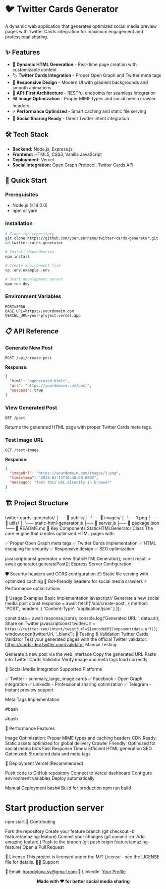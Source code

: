 # 🐦 Twitter Cards Generator

A dynamic web application that generates optimized social media preview pages with Twitter Cards integration for maximum engagement and professional sharing.

## ✨ Features

- 🎯 **Dynamic HTML Generation** - Real-time page creation with customizable content
- 🏷️ **Twitter Cards Integration** - Proper Open Graph and Twitter meta tags
- 📱 **Responsive Design** - Modern UI with gradient backgrounds and smooth animations
- 🚀 **API-First Architecture** - RESTful endpoints for seamless integration
- 🖼️ **Image Optimization** - Proper MIME types and social media crawler headers
- ⚡ **Performance Optimized** - Smart caching and static file serving
- 🔗 **Social Sharing Ready** - Direct Twitter intent integration

## 🛠️ Tech Stack

- **Backend:** Node.js, Express.js
- **Frontend:** HTML5, CSS3, Vanilla JavaScript
- **Deployment:** Vercel
- **Social Integration:** Open Graph Protocol, Twitter Cards API

## 🚀 Quick Start

### Prerequisites

- Node.js (≥14.0.0)
- npm or yarn

### Installation

```bash
# Clone the repository
git clone https://github.com/yourusername/twitter-cards-generator.git
cd twitter-cards-generator

# Install dependencies
npm install

# Create environment file
cp .env.example .env

# Start development server
npm run dev
```

### Environment Variables

```env
PORT=3000
BASE_URL=https://yourdomain.com
VERCEL_URL=your-project.vercel.app
```

## 📋 API Reference

### Generate New Post

```http
POST /api/create-post
```

**Response:**
```json
{
  "html": "<generated-html>",
  "url": "https://yourdomain.com/post",
  "success": true
}
```

### View Generated Post

```http
GET /post
```

Returns the generated HTML page with proper Twitter Cards meta tags.

### Test Image URL

```http
GET /test-image
```

**Response:**
```json
{
  "imageUrl": "https://yourdomain.com/images/1.png",
  "timestamp": "2025-01-15T10:30:00.000Z",
  "message": "Test this URL directly in browser"
}
```

## 🏗️ Project Structure
twitter-cards-generator/
├── 📁 public/
│   └── 📁 images/
│       └── 1.png
├── 📁 utils/
│   └── static-html-generator.js
├── 📄 server.js
├── 📄 package.json
└── 📄 README.md
🎨 Key Components
StaticHTMLGenerator Class
The core engine that creates optimized HTML pages with:

✅ Proper Open Graph meta tags
✅ Twitter Cards implementation
✅ HTML escaping for security
✅ Responsive design
✅ SEO optimization

javascriptconst generator = new StaticHTMLGenerator();
const result = await generator.generatePost();
Express Server Configuration

🛡️ Security headers and CORS configuration
📦 Static file serving with optimized caching
🤖 Bot-friendly headers for social media crawlers
⚡ Performance optimizations

🔧 Usage Examples
Basic Implementation
javascript// Generate a new social media post
const response = await fetch('/api/create-post', {
  method: 'POST',
  headers: { 'Content-Type': 'application/json' }
});

const data = await response.json();
console.log('Generated URL:', data.url);
Share on Twitter
javascriptconst twitterUrl = `https://twitter.com/intent/tweet?url=${encodeURIComponent(data.url)}`;
window.open(twitterUrl, '_blank');
🧪 Testing & Validation
Twitter Cards Validator
Test your generated pages with the official Twitter validator:
https://cards-dev.twitter.com/validator
Manual Testing

Generate a new post via the web interface
Copy the generated URL
Paste into Twitter Cards Validator
Verify image and meta tags load correctly

📱 Social Media Integration
Supported Platforms

✅ Twitter - summary_large_image cards
✅ Facebook - Open Graph integration
✅ LinkedIn - Professional sharing optimization
✅ Telegram - Instant preview support

Meta Tags Implementation

#bash
<!-- Open Graph -->
<meta property="og:type" content="website">
<meta property="og:title" content="Your Title">
<meta property="og:description" content="Your Description">
<meta property="og:image" content="https://yourdomain.com/images/1.png">

<!-- Twitter Cards -->
<meta name="twitter:card" content="summary_large_image">
<meta name="twitter:title" content="Your Title">
<meta name="twitter:description" content="Your Description">
<meta name="twitter:image" content="https://yourdomain.com/images/1.png">

#bash

🎯 Performance Features

Image Optimization: Proper MIME types and caching headers
CDN Ready: Static assets optimized for global delivery
Crawler Friendly: Optimized for social media bots
Fast Response Times: Efficient HTML generation
SEO Optimized: Structured data and meta tags

🚀 Deployment
Vercel (Recommended)

Push code to GitHub repository
Connect to Vercel dashboard
Configure environment variables
Deploy automatically

Manual Deployment
bash# Build for production
npm run build

# Start production server
npm start
🤝 Contributing

Fork the repository
Create your feature branch (git checkout -b feature/amazing-feature)
Commit your changes (git commit -m 'Add amazing feature')
Push to the branch (git push origin feature/amazing-feature)
Open a Pull Request

📝 License
This project is licensed under the MIT License - see the LICENSE file for details.
🙋‍♀️ Support

📧 Email: horodylova.sv@gmail.com
💼 LinkedIn: [Your Profile](https://www.linkedin.com/in/svitlana-horodylova/)


<div align="center">
  <strong>Made with ❤️ for better social media sharing</strong>
</div>
